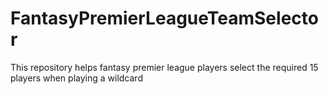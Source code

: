 # FantasyPremierLeagueTeamSelector
This repository helps fantasy premier league players select the required 15 players when playing a wildcard

